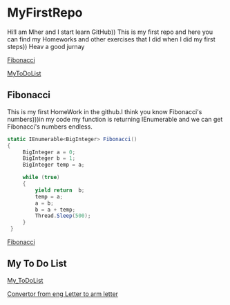 # MyFirstRepo
Hi!I am Mher and I start learn GitHub))
This is my first repo and here you can find my Homeworks and other exercises that I did when I did my first steps))
Heav a good jurnay

[Fibonacci](##fibonacci)

[MyToDoList](##my-to-do-list)


## Fibonacci


This is my first HomeWork in the github.I think you know Fibonacci's numbers)))in my code my function is returning IEnumerable<BigInteger> and we can get Fibonacci's numbers endless.
  
  ```csharp
  static IEnumerable<BigInteger> Fibonacci()
  {
       BigInteger a = 0;
       BigInteger b = 1;
       BigInteger temp = a;

       while (true)
       {
           yield return  b;
           temp = a;
           a = b;
           b = a + temp;
           Thread.Sleep(500);
       }
   }
  ```

[Fibonacci](https://github.com/MherMelkonyan/MyFirstRepo/tree/master/MIC.Volo/MIC.Volo.HW_FibFunc)

## My To Do List

[My_ToDoList](https://github.com/MherMelkonyan/MyFirstRepo/tree/master/MIC.Volo/MIC.Volo_Convertor_Eng-Arm)

[Convertor from eng Letter to arm letter](https://github.com/MherMelkonyan/MyFirstRepo/tree/master/MIC.Volo/MIC.Volo_ToDoList)
